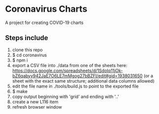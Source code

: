 # Coronavirus Charts
A project for creating COVID-19 charts

## Steps include

1. clone this repo
1. $ cd coronavirus
1. $ npm i
1. export a CSV file into ./data from one of the sheets here: https://docs.google.com/spreadsheets/d/1SdoIq11jOk-bZ6qabyy942JaE7O6LE7mMgog27bBZFI/edit#gid=1938031650 (or a sheet with the exact same structure; additional data columns allowed)
1. edit the file name in ./tools/build.js to point to the exported file
1. $ make
1. copy output beginning with 'grid' and ending with '..'
1. create a new L116 item
1. refresh browser window
